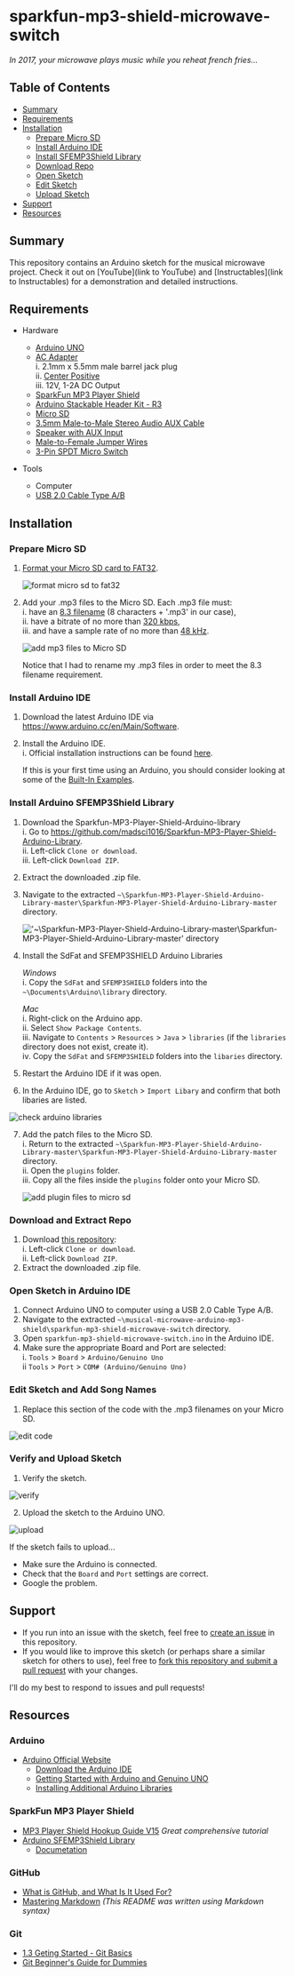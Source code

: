 # sparkfun-mp3-shield-microwave-switch
_In 2017, your microwave plays music while you reheat french fries..._

## Table of Contents
* [Summary](#summary)
* [Requirements](#requirements)
* [Installation](#installation)
  * [Prepare Micro SD](#prepare-micro-sd)
  * [Install Arduino IDE](#install-arduino-ide)
  * [Install SFEMP3Shield Library](#install-arduino-sfemp3shield-library)
  * [Download Repo](#download-and-extract-repo)
  * [Open Sketch](#open-sketch-in-arduino-ide)
  * [Edit Sketch](#edit-sketch-and-add-song-names)
  * [Upload Sketch](#verify-and-upload-sketch)
* [Support](#support)
* [Resources](#resources)

## Summary
This repository contains an Arduino sketch for
the musical microwave project. Check it out on
[YouTube](link to YouTube) and
[Instructables](link to Instructables) for a demonstration and detailed instructions.

## Requirements
* Hardware
  * [Arduino UNO](https://store.arduino.cc/usa/arduino-uno-rev3)
  * [AC Adapter](http://a.co/0Voa9rU)  
    i. 2.1mm x 5.5mm male barrel jack plug  
    ii. [Center Positive](https://en.wikipedia.org/wiki/Polarity_symbols)   
    iii. 12V, 1-2A DC Output  
  * [SparkFun MP3 Player Shield](https://www.sparkfun.com/products/12660)
  * [Arduino Stackable Header Kit - R3](https://www.sparkfun.com/products/11417)
  * [Micro SD](http://a.co/2HIo4hr)
  * [3.5mm Male-to-Male Stereo Audio AUX Cable](http://a.co/3FVRnBt)
  * [Speaker with AUX Input](http://a.co/00E7tHy)
  * [Male-to-Female Jumper Wires](https://www.sparkfun.com/products/12794)
  * [3-Pin SPDT Micro Switch](http://a.co/1Jljt22)


* Tools
  * Computer
  * [USB 2.0 Cable Type A/B](https://store.arduino.cc/usa/usb-2-0-cable-type-a-b)

## Installation

### Prepare Micro SD
1. [Format your Micro SD card to FAT32](https://gopro.com/help/articles/Solutions_Troubleshooting/SD-Card-Reformat-on-a-Windows-Computer).

   ![format micro sd to fat32](images/micro-sd-fat-32.png)

2. Add your .mp3 files to the Micro SD.
   Each .mp3 file must:  
   i. have an [8.3 filename](https://www.computerhope.com/jargon/num/8-3-format.htm) (8 characters + '.mp3' in our case),  
   ii. have a bitrate of no more than [320 kbps](https://www.sparkfun.com/datasheets/Components/SMD/vs1053.pdf),   
   iii. and have a sample rate of no more than [48 kHz](https://www.sparkfun.com/datasheets/Components/SMD/vs1053.pdf).  

   ![add mp3 files to Micro SD](images/mp3-files-on-micro-sd.png)

   Notice that I had to rename my .mp3 files in order to meet the 8.3 filename requirement.

### Install Arduino IDE
1. Download the latest Arduino IDE via https://www.arduino.cc/en/Main/Software.
2. Install the Arduino IDE.  
   i. Official installation instructions can be found [here](https://www.arduino.cc/en/Guide/HomePage).

   If this is your first time using an Arduino, you should consider looking
   at some of the [Built-In Examples](https://www.arduino.cc/en/Tutorial/BuiltInExamples).

### Install Arduino SFEMP3Shield Library
1. Download the Sparkfun-MP3-Player-Shield-Arduino-library  
   i. Go to https://github.com/madsci1016/Sparkfun-MP3-Player-Shield-Arduino-Library.  
   ii. Left-click `Clone or download`.  
   iii. Left-click `Download ZIP`.
2. Extract the downloaded .zip file.
3. Navigate to the extracted `~\Sparkfun-MP3-Player-Shield-Arduino-Library-master\Sparkfun-MP3-Player-Shield-Arduino-Library-master` directory.  

   !['~\Sparkfun-MP3-Player-Shield-Arduino-Library-master\Sparkfun-MP3-Player-Shield-Arduino-Library-master' directory](images/sfemp3shield-directory.png)
4. Install the SdFat and SFEMP3SHIELD Arduino Libraries  

   _Windows_  
     i. Copy the `SdFat` and `SFEMP3SHIELD` folders into the `~\Documents\Arduino\library` directory.

   _Mac_  
     i. Right-click on the Arduino app.  
     ii. Select `Show Package Contents`.  
     iii. Navigate to `Contents` > `Resources` > `Java` > `libraries` (if the `libraries`   directory does not exist, create it).  
     iv. Copy the `SdFat` and `SFEMP3SHIELD` folders into the `libaries` directory.  
5. Restart the Arduino IDE if it was open.  
6. In the Arduino IDE, go to `Sketch` > `Import Libary` and confirm that both libaries are listed.  

  ![check arduino libraries](images/install-arduino-libraries.png)  

7. Add the patch files to the Micro SD.  
   i. Return to the extracted `~\Sparkfun-MP3-Player-Shield-Arduino-Library-master\Sparkfun-MP3-Player-Shield-Arduino-Library-master` directory.  
   ii. Open the `plugins` folder.  
   iii. Copy all the files inside the `plugins` folder onto your Micro SD.  

   ![add plugin files to micro sd](images/plugin-files-on-micro-sd.png)

### Download and Extract Repo
1. Download [this repository](https://github.com/The-Engineer-Channel/musical-microwave-arduino-mp3-shield):  
  i. Left-click `Clone or download`.  
  ii. Left-click `Download ZIP`.
2. Extract the downloaded .zip file.

### Open Sketch in Arduino IDE
1. Connect Arduino UNO to computer using a USB 2.0 Cable Type A/B.
2. Navigate to the extracted `~\musical-microwave-arduino-mp3-shield\sparkfun-mp3-shield-microwave-switch` directory.
3. Open `sparkfun-mp3-shield-microwave-switch.ino` in the Arduino IDE.
4. Make sure the appropriate Board and Port are selected:  
  i. `Tools` > `Board` > `Arduino/Genuino Uno`  
  ii `Tools` > `Port` > `COM# (Arduino/Genuino Uno)`

### Edit Sketch and Add Song Names
1. Replace this section of the code with the .mp3 filenames on
your Micro SD.  

  ![edit code](images/arduino-ide-add-song-names.png)

### Verify and Upload Sketch
1. Verify the sketch.  

  ![verify](images/arduino-ide-verify.png)

2. Upload the sketch to the Arduino UNO.   

  ![upload](images/arduino-ide-upload.png)

  If the sketch fails to upload...
  * Make sure the Arduino is connected.
  * Check that the `Board` and `Port` settings are correct.
  * Google the problem.

## Support
* If you run into an issue with the sketch, feel free to [create an issue](https://help.github.com/articles/creating-an-issue/) in this repository.
* If you would like to improve this sketch (or perhaps share a similar sketch for others to use), feel free to [fork this repository and submit a pull request](https://gist.github.com/Chaser324/ce0505fbed06b947d962) with your changes.

I'll do my best to respond to issues and pull requests!

## Resources
### Arduino
* [Arduino Official Website](https://www.arduino.cc/en/Guide/HomePage)
  * [Download the Arduino IDE](https://www.arduino.cc/en/Main/Software)
  * [Getting Started with Arduino and Genuino UNO](https://www.arduino.cc/en/Guide/ArduinoUno)
  * [Installing Additional Arduino Libraries](https://www.arduino.cc/en/Guide/Libraries)

### SparkFun MP3 Player Shield
* [MP3 Player Shield Hookup Guide V15](https://learn.sparkfun.com/tutorials/mp3-player-shield-hookup-guide-v15) _Great comprehensive tutorial_
* [Arduino SFEMP3Shield Library](https://github.com/mpflaga/Sparkfun-MP3-Player-Shield-Arduino-Library)
  * [Documetation](http://mpflaga.github.io/Sparkfun-MP3-Player-Shield-Arduino-Library/)

### GitHub
* [What is GitHub, and What Is It Used For?](https://www.howtogeek.com/180167/htg-explains-what-is-github-and-what-do-geeks-use-it-for/)
* [Mastering Markdown](https://guides.github.com/features/mastering-markdown/) _(This README was written using Markdown syntax)_

### Git
* [1.3 Geting Started - Git Basics](https://git-scm.com/book/en/v2/Getting-Started-Git-Basics)
* [Git Beginner's Guide for Dummies](https://backlog.com/git-tutorial/en/)
